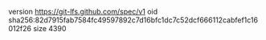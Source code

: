 version https://git-lfs.github.com/spec/v1
oid sha256:82d7915fab7584fc49597892c7d16bfc1dc7c52dcf666112cabfef1c16012f26
size 4390
